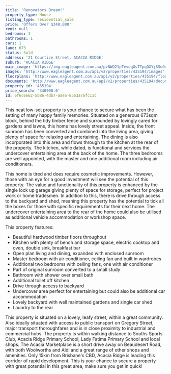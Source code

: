 ```yaml
---
title: 'Renovators Dream!'
property_type: House
listing_type: residential_sale
price: 'Offers Over $340,000'
rent: null
bedrooms: 3
bathrooms: 1
cars: 1
land: 673
status: Sold
address: '21 Courtice Street, ACACIA RIDGE'
suburb: 'ACACIA RIDGE'
main_image: 'https://img.eagleagent.com.au/pvNWQ21pTeveqGsTTpqOXYjSSuQ=/1280x854/smart/https://s3-us-west-2.amazonaws.com/eagleagent-orig/images/6821582/126729526-image-M.jpg'
images: 'http://www.eagleagent.com.au/api/v2/properties/435194/images'
floorplans: 'http://www.eagleagent.com.au/api/v2/properties/435194/floorplans'
documents: 'http://www.eagleagent.com.au/api/v2/properties/435194/documents'
property_id: '435194'
price_search: '340000.0'
id: 6f6c6662-5b86-4db7-aae5-8563a76fc11c
---
```

This neat low-set property is your chance to secure what has been the setting of many happy family memories. Situated on a generous 673sqm block, behind the tidy timber fence and surrounded by lovingly cared for gardens and lawns, this home has lovely street appeal. Inside, the front sunroom has been converted and combined into the living area, giving plenty of space for relaxing and entertaining. The dining is also incorporated into this area and flows through to the kitchen at the rear of the property. The kitchen, while dated, is functional and services the undercover entertaining area at the back of the home. The three bedrooms are well appointed, with the master and one additional room including air conditioners.

This home is tired and does require cosmetic improvements. However, those with an eye for a good investment will see the potential of this property. The value and functionality of this property is enhanced by the single lock up garage giving plenty of space for storage, perfect for project work or home tradesmen. In addition to this, there is drive through access to the backyard and shed, meaning this property has the potential to tick all the boxes for those with specific requirements for their next home. The undercover entertaining area to the rear of the home could also be utilised as additional vehicle accommodation or workshop space.

This property features:

*  Beautiful hardwood timber floors throughout
*  Kitchen with plenty of bench and storage space, electric cooktop and oven, double sink, breakfast bar
*  Open plan living and dining, expanded with enclosed sunroom
*  Master bedroom with air conditioner, ceiling fan and built in wardrobes
*  Additional two bedrooms with ceiling fans, one with air conditioner
*  Part of original sunroom converted to a small study
*  Bathroom with shower over small bath
*  Additional toilet off kitchen
*  Drive through access to backyard
*  Undercover area perfect for entertaining but could also be additional car accommodation
*  Lovely backyard with well maintained gardens and single car shed
*  Laundry to the rear

This property is situated on a lovely, leafy street, within a great community. Also ideally situated with access to public transport on Gregory Street, major transport thoroughfares and is in close proximity to industrial and commercial hubs. The property is within walking distance to Souths Sports Club, Acacia Ridge Primary School, Lady Fatima Primary School and local shops. The Acacia Marketplace is a short drive away on Beaudesert Road, with both Woolworths and Aldi and a great range of other shops and amenities. Only 15km from Brisbane's CBD, Acacia Ridge is leading this corridor of rapid development. This is your chance to secure a property with great potential in this great area, make sure you get in quick!